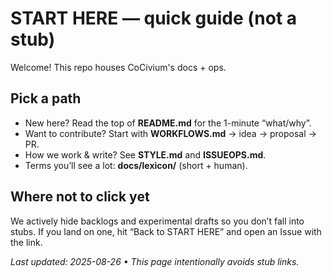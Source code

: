 # START HERE — quick guide (not a stub)

Welcome! This repo houses CoCivium's docs + ops.

## Pick a path
- New here? Read the top of **README.md** for the 1-minute “what/why”.
- Want to contribute? Start with **WORKFLOWS.md** → idea → proposal → PR.
- How we work & write? See **STYLE.md** and **ISSUEOPS.md**.
- Terms you’ll see a lot: **docs/lexicon/** (short + human).

## Where **not** to click yet
We actively hide backlogs and experimental drafts so you don’t fall into stubs.
If you land on one, hit “Back to START HERE” and open an Issue with the link.

_Last updated: 2025-08-26 • This page intentionally avoids stub links._